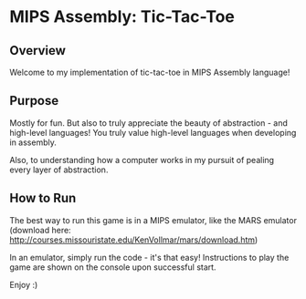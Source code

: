 # MIPS Assembly: Tic-Tac-Toe
## Overview
Welcome to my implementation of tic-tac-toe in MIPS Assembly language!

## Purpose
Mostly for fun. But also to truly appreciate the beauty of abstraction - and high-level languages! You truly value high-level languages when developing in assembly.

Also, to understanding how a computer works in my pursuit of pealing every layer of abstraction.

## How to Run
The best way to run this game is in a MIPS emulator, like the MARS emulator (download here: http://courses.missouristate.edu/KenVollmar/mars/download.htm)

In an emulator, simply run the code - it's that easy! Instructions to play the game are shown on the console upon successful start.

Enjoy :)
